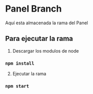 # Panel Branch

Aquí esta almacenada la rama del Panel

## Para ejecutar la rama

1. Descargar los modulos de node

### `npm install`

2. Ejecutar la rama

### `npm start`

